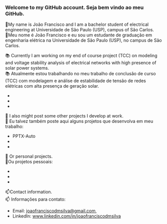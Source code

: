 ### Welcome to my GitHub account. Seja bem vindo ao meu GitHub.

👤My name is João Francisco and I am a bachelor student of electrical engineering at Universidade de São Paulo (USP), campus of São Carlos.  
👤Meu nome é João Francisco e eu sou um estudante de graduação em engenharia elétrica na Universidade de São Paulo (USP), no campus de São Carlos.

📚 Currently I am working on my end of course project (TCC) on modeling and voltage stability analysis of electrical networks with high presence of solar power systems.  
📚 Atualmente estou trabalhando no meu trabalho de conclusão de curso (TCC) com modelagem e análise de estabilidade de tensão de redes elétricas com alta presença de geração solar.

-
-
-

🤖 I also might post some other projects I develop at work.  
🤖 Eu talvez também poste aqui alguns projetos que desenvolva em meu trabalho:
- PPTX-Auto 
- 
-

🔭 Or personal projects.  
🔭Ou projetos pessoais:

- 
-
-


📫Contact information.  
📫 Informações para contato: 
- Email: joaofranciscodmsilva@gmail.com,
- LinkedIn: www.linkedin.com/in/joaofranciscodmsilva 

